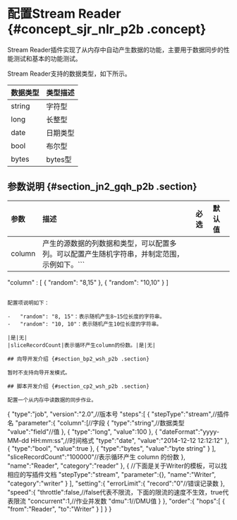 # 配置Stream Reader {#concept_sjr_nlr_p2b .concept}

Stream Reader插件实现了从内存中自动产生数据的功能，主要用于数据同步的性能测试和基本的功能测试。

Stream Reader支持的数据类型，如下所示。

|数据类型|类型描述|
|:---|:---|
|string|字符型|
|long|长整型|
|date|日期类型|
|bool|布尔型|
|bytes|bytes型|

## 参数说明 {#section_jn2_gqh_p2b .section}

|参数|描述|必选|默认值|
|:-|:-|:-|:--|
|column|产生的源数据的列数据和类型，可以配置多列。可以配置产生随机字符串，并制定范围，示例如下。```
"column" : [
      {
          "random": "8,15"
      },
      {
          "random": "10,10"
      }
]
```

配置项说明如下：

-   "random": "8, 15"：表示随机产生8~15位长度的字符串。
-   "random": "10, 10"：表示随机产生10位长度的字符串。

|是|无|
|sliceRecordCount|表示循环产生column的份数。|是|无|

## 向导开发介绍 {#section_bp2_wsh_p2b .section}

暂时不支持向导开发模式。

## 脚本开发介绍 {#section_cp2_wsh_p2b .section}

配置一个从内存中读数据的同步作业。

```
{
    "type":"job",
    "version":"2.0",//版本号
    "steps":[
        {
            "stepType":"stream",//插件名
            "parameter":{
                "column":[//字段
                    {
                        "type":"string",//数据类型
                        "value":"field"//值
                    },
                    {
                        "type":"long",
                        "value":100
                    },
                    {
                        "dateFormat":"yyyy-MM-dd HH:mm:ss",//时间格式
                        "type":"date",
                        "value":"2014-12-12 12:12:12"
                    },
                    {
                        "type":"bool",
                        "value":true
                    },
                    {
                        "type":"bytes",
                        "value":"byte string"
                    }
                ],
                "sliceRecordCount":"100000"//表示循环产生 column 的份数
            },
            "name":"Reader",
            "category":"reader"
        },
        { //下面是关于Writer的模板，可以找相应的写插件文档
            "stepType":"stream",
            "parameter":{},
            "name":"Writer",
            "category":"writer"
        }
    ],
    "setting":{
        "errorLimit":{
            "record":"0"//错误记录数
        },
        "speed":{
            "throttle":false,//false代表不限流，下面的限流的速度不生效，true代表限流
            "concurrent":1,//作业并发数
            "dmu":1//DMU值
        }
    },
    "order":{
        "hops":[
            {
                "from":"Reader",
                "to":"Writer"
            }
        ]
    }
}
```


